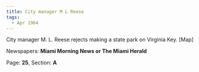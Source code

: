 ```yaml
---  
title: City manager M L Reese  
tags:  
  - Apr 1964  
---  
```

  
City manager M. L. Reese rejects making a state park on Virginia Key. [Map]  
  
Newspapers: **Miami Morning News or The Miami Herald**  
  
Page: **25**, Section: **A** 

